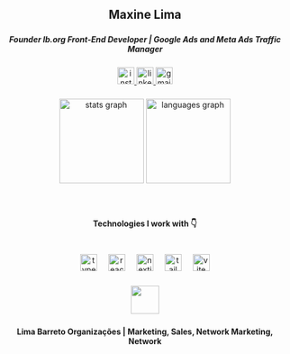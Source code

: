 <h2 align="center">Maxine Lima</h2>

###

<h5 align="center">Founder lb.org Front-End Developer | Google Ads and Meta Ads Traffic Manager</h5>

###

<div align="center">
  <a href="https://instagram.com/maxinelobato" target="_blank">
    <img src="https://img.shields.io/static/v1?message=maxinelobato&logo=instagram&label=&color=E4405F&logoColor=white&labelColor=&style=flat" height="30" alt="instagram logo"  />
  </a>
  <a href="https://www.linkedin.com/in/maxine-lobato-a9613189/" target="_blank">
    <img src="https://img.shields.io/static/v1?message=maxinelibato&logo=linkedin&label=&color=0077B5&logoColor=white&labelColor=&style=flat" height="30" alt="linkedin logo"  />
  </a>
  <a href="limabarreto.org@gmail.com" target="_blank">
    <img src="https://img.shields.io/static/v1?message=lb.org&logo=gmail&label=&color=D14836&logoColor=white&labelColor=&style=flat" height="30" alt="gmail logo"  />
  </a>
</div>

###

<div align="center">
  <img src="https://github-readme-stats.vercel.app/api?username=maxinelobato&hide_title=false&hide_rank=false&show_icons=true&include_all_commits=true&count_private=true&disable_animations=false&theme=codeSTACKr&locale=en&hide_border=false" height="150" alt="stats graph"  />
  <img src="https://github-readme-stats.vercel.app/api/top-langs?username=maxinelobato&locale=en&hide_title=false&layout=compact&card_width=320&langs_count=5&theme=codeSTACKr&hide_border=false" height="150" alt="languages graph"  />
</div>

###

<br clear="both">

<h4 align="center">Technologies I work with 👇</h4>

###

<br clear="both">

<div align="center">
  <img src="https://skillicons.dev/icons?i=ts" height="30" alt="typescript logo"  />
  <img width="12" />
  <img src="https://skillicons.dev/icons?i=react" height="30" alt="react logo"  />
  <img width="12" />
  <img src="https://skillicons.dev/icons?i=nextjs" height="30" alt="nextjs logo"  />
  <img width="12" />
  <img src="https://skillicons.dev/icons?i=tailwind" height="30" alt="tailwindcss logo"  />
  <img width="12" />
  <img src="https://skillicons.dev/icons?i=vite" height="30" alt="vite logo"  />
</div>

###

<div align="center">
  <img height="50" src="https://imgtr.ee/images/2024/07/17/92e7860ff90ddf5660bca4bc8a81d63e.png"  />
</div>

###

<h4 align="center">Lima Barreto Organizações | Marketing, Sales, Network Marketing, Network</h4>

###
